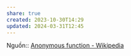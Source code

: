 ```yaml
---
share: true
created: 2023-10-30T14:29
updated: 2024-03-31T12:45
---
```


Nguồn:: [Anonymous function - Wikipedia](https://en.wikipedia.org/wiki/Anonymous_function)